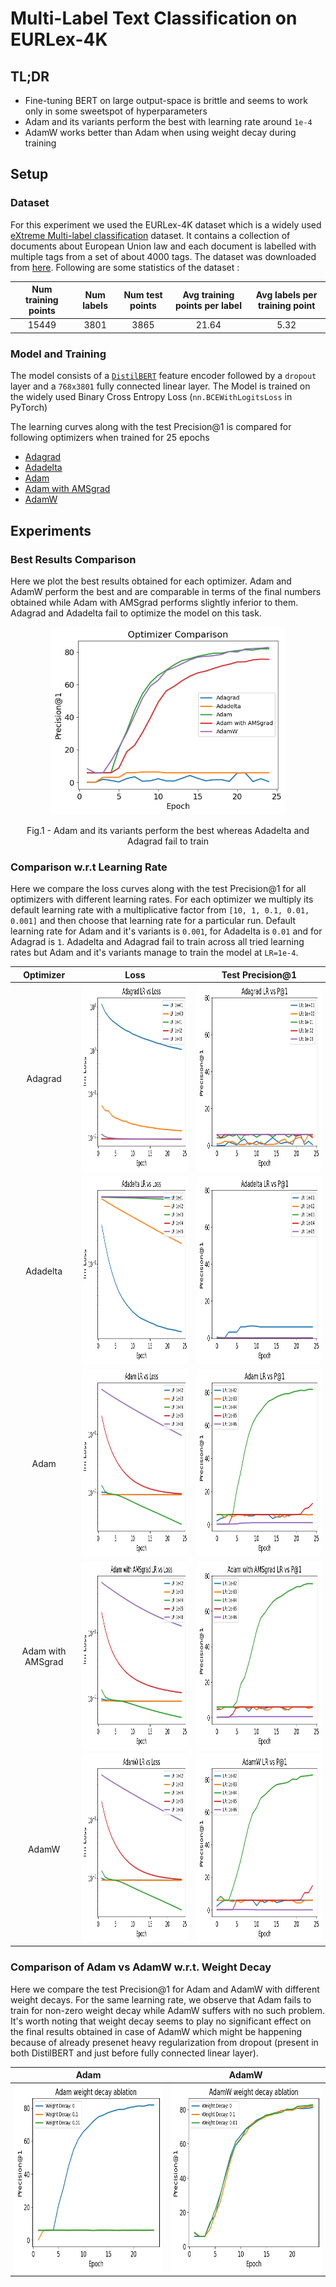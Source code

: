# Multi-Label Text Classification on EURLex-4K
## TL;DR
* Fine-tuning BERT on large output-space is brittle and seems to work only in some sweetspot of hyperparameters
* Adam and its variants perform the best with learning rate around ```1e-4```
* AdamW works better than Adam when using weight decay during training


## Setup
### Dataset
For this experiment we used the EURLex-4K dataset which is a widely used [eXtreme Multi-label classification](http://manikvarma.org/downloads/XC/XMLRepository.html) dataset. It contains a collection of documents about European Union law and each document is labelled with multiple tags from a set of about 4000 tags. The dataset was downloaded from [here](https://drive.google.com/open?id=1iPGbr5-z2LogtMFG1rwwekV_aTubvAb2). Following are some statistics of the dataset : 

Num training points | Num labels | Num test points | Avg training points per label | Avg labels per training point
:------------------:|:------------------:|:------------------:|:------------------:|:------------------:
15449 | 3801 | 3865 | 21.64 | 5.32

### Model and Training
The model consists of a [`DistilBERT`](https://huggingface.co/distilbert-base-uncased) feature encoder followed by a `dropout` layer and a `768x3801` fully connected linear layer. The Model is trained on the widely used Binary Cross Entropy Loss (`nn.BCEWithLogitsLoss` in PyTorch)

The learning curves along with the test Precision@1 is compared for following optimizers when trained for 25 epochs
* [Adagrad](https://jmlr.org/papers/v12/duchi11a.html)
* [Adadelta](https://arxiv.org/abs/1212.5701)
* [Adam](https://arxiv.org/abs/1412.6980)
* [Adam with AMSgrad](https://arxiv.org/abs/1904.09237)
* [AdamW](https://arxiv.org/abs/1711.05101)

## Experiments
### Best Results Comparison
Here we plot the best results obtained for each optimizer. Adam and AdamW perform the best and are comparable in terms of the final numbers obtained while Adam with AMSgrad performs slightly inferior to them. Adagrad and Adadelta fail to optimize the model on this task.

<p align="center"> <img src="Plots/Optimizer_Comparison.png" height="300"/> </p>
<p align = "center"> Fig.1 - Adam and its variants perform the best whereas Adadelta and Adagrad fail to train</p>

### Comparison w.r.t Learning Rate
Here we compare the loss curves along with the test Precision@1 for all optimizers with different learning rates. For each optimizer we multiply its default learning rate with a multiplicative factor from `[10, 1, 0.1, 0.01, 0.001]` and then choose that learning rate for a particular run. Default learning rate for Adam and it's variants is `0.001`, for Adadelta is `0.01` and for Adagrad is `1`. Adadelta and Adagrad fail to train across all tried learning rates but Adam and it's variants manage to train the model at `LR=1e-4`. 

Optimizer           | Loss                                                              |  Test Precision@1
:------------------:|:-----------------------------------------------------------------:|:----------------------------------------------------------------:
Adagrad             | <img src="Plots/Adagrad_LR_vs_Loss.png" height="300"/>            |  <img src="Plots/Adagrad_LR_vs_P@1.png" height="300"/>
Adadelta            | <img src="Plots/Adadelta_LR_vs_Loss.png" height="300"/>           |  <img src="Plots/Adadelta_LR_vs_P@1.png" height="300"/>
Adam                | <img src="Plots/Adam_LR_vs_Loss.png" height="300"/>               |  <img src="Plots/Adam_LR_vs_P@1.png" height="300"/>
Adam with AMSgrad   | <img src="Plots/Adam_with_AMSgrad_LR_vs_Loss.png" height="300"/>  |  <img src="Plots/Adam_with_AMSgrad_LR_vs_P@1.png" height="300"/>
AdamW               | <img src="Plots/AdamW_LR_vs_Loss.png" height="300"/>              |  <img src="Plots/AdamW_LR_vs_P@1.png" height="300"/>

### Comparison of Adam vs AdamW w.r.t. Weight Decay
Here we compare the test Precision@1 for Adam and AdamW with different weight decays. For the same learning rate, we observe that Adam fails to train for non-zero weight decay while AdamW suffers with no such problem. It's worth noting that weight decay seems to play no significant effect on the final results obtained in case of AdamW which might be happening because of already presenet heavy regularization from dropout (present in both DistilBERT and just before fully connected linear layer).

Adam                                                            |  AdamW
:--------------------------------------------------------------:|:---------------------------------------------------------------:
<img src="Plots/Adam_weight_decay_ablation.png" height="300"/>  |  <img src="Plots/AdamW_weight_decay_ablation.png" height="300"/>
